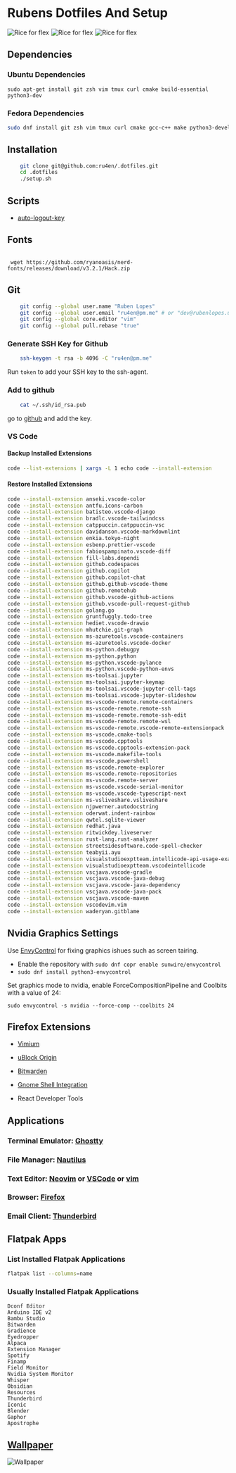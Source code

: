 # Rubens Dotfiles And Setup


<div style="display: flex; flex-wrap: wrap; gap: 5px;">

<img src="ss_1.png" alt="Rice for flex" style="max-width: 32%; height: auto;">


<img src="ss_2.png" alt="Rice for flex" style="max-width: 32%; height: auto;">

<img src="ss_3.png" alt="Rice for flex" style="max-width: 32%; height: auto;">

</div>

## Dependencies

### Ubuntu Dependencies

```
sudo apt-get install git zsh vim tmux curl cmake build-essential python3-dev

```

### Fedora Dependencies

```bash
sudo dnf install git zsh vim tmux curl cmake gcc-c++ make python3-devel g++ python3-dev stow
```

## Installation

```bash
    git clone git@github.com:ru4en/.dotfiles.git
    cd .dotfiles
    ./setup.sh
```

## Scripts

- [auto-logout-key](https://github.com/ru4en/.dotfiles/tree/main/scripts/auto-logout-key)


## Fonts

```

 wget https://github.com/ryanoasis/nerd-fonts/releases/download/v3.2.1/Hack.zip

```

## Git

```bash
    git config --global user.name "Ruben Lopes"
    git config --global user.email "ru4en@pm.me" # or "dev@rubenlopes.uk"
    git config --global core.editor "vim"
    git config --global pull.rebase "true"
```

### Generate SSH Key for Github

```bash
    ssh-keygen -t rsa -b 4096 -C "ru4en@pm.me"
```

Run `token` to add your SSH key to the ssh-agent.

### Add to github

```bash
    cat ~/.ssh/id_rsa.pub
```

go to [github](https://github.com/settings/keys) and add the key.

### VS Code

#### Backup Installed Extensions

```bash
code --list-extensions | xargs -L 1 echo code --install-extension
```

#### Restore Installed Extensions

```bash
code --install-extension anseki.vscode-color
code --install-extension antfu.icons-carbon
code --install-extension batisteo.vscode-django
code --install-extension bradlc.vscode-tailwindcss
code --install-extension catppuccin.catppuccin-vsc
code --install-extension davidanson.vscode-markdownlint
code --install-extension enkia.tokyo-night
code --install-extension esbenp.prettier-vscode
code --install-extension fabiospampinato.vscode-diff
code --install-extension fill-labs.dependi
code --install-extension github.codespaces
code --install-extension github.copilot
code --install-extension github.copilot-chat
code --install-extension github.github-vscode-theme
code --install-extension github.remotehub
code --install-extension github.vscode-github-actions
code --install-extension github.vscode-pull-request-github
code --install-extension golang.go
code --install-extension gruntfuggly.todo-tree
code --install-extension hediet.vscode-drawio
code --install-extension mhutchie.git-graph
code --install-extension ms-azuretools.vscode-containers
code --install-extension ms-azuretools.vscode-docker
code --install-extension ms-python.debugpy
code --install-extension ms-python.python
code --install-extension ms-python.vscode-pylance
code --install-extension ms-python.vscode-python-envs
code --install-extension ms-toolsai.jupyter
code --install-extension ms-toolsai.jupyter-keymap
code --install-extension ms-toolsai.vscode-jupyter-cell-tags
code --install-extension ms-toolsai.vscode-jupyter-slideshow
code --install-extension ms-vscode-remote.remote-containers
code --install-extension ms-vscode-remote.remote-ssh
code --install-extension ms-vscode-remote.remote-ssh-edit
code --install-extension ms-vscode-remote.remote-wsl
code --install-extension ms-vscode-remote.vscode-remote-extensionpack
code --install-extension ms-vscode.cmake-tools
code --install-extension ms-vscode.cpptools
code --install-extension ms-vscode.cpptools-extension-pack
code --install-extension ms-vscode.makefile-tools
code --install-extension ms-vscode.powershell
code --install-extension ms-vscode.remote-explorer
code --install-extension ms-vscode.remote-repositories
code --install-extension ms-vscode.remote-server
code --install-extension ms-vscode.vscode-serial-monitor
code --install-extension ms-vscode.vscode-typescript-next
code --install-extension ms-vsliveshare.vsliveshare
code --install-extension njpwerner.autodocstring
code --install-extension oderwat.indent-rainbow
code --install-extension qwtel.sqlite-viewer
code --install-extension redhat.java
code --install-extension ritwickdey.liveserver
code --install-extension rust-lang.rust-analyzer
code --install-extension streetsidesoftware.code-spell-checker
code --install-extension teabyii.ayu
code --install-extension visualstudioexptteam.intellicode-api-usage-examples
code --install-extension visualstudioexptteam.vscodeintellicode
code --install-extension vscjava.vscode-gradle
code --install-extension vscjava.vscode-java-debug
code --install-extension vscjava.vscode-java-dependency
code --install-extension vscjava.vscode-java-pack
code --install-extension vscjava.vscode-maven
code --install-extension vscodevim.vim
code --install-extension waderyan.gitblame

```

## Nvidia Graphics Settings

Use [EnvyControl](https://github.com/bayasdev/envycontrol) for fixing graphics ishues such as screen tairing.


- Enable the repository with `sudo dnf copr enable sunwire/envycontrol`
- `sudo dnf install python3-envycontrol`

Set graphics mode to nvidia, enable ForceCompositionPipeline and Coolbits with a value of 24:
```
sudo envycontrol -s nvidia --force-comp --coolbits 24
```

## Firefox Extensions
- [Vimium](https://addons.mozilla.org/en-US/firefox/addon/vimium-ff/)
- [uBlock Origin](https://addons.mozilla.org/en-US/firefox/addon/ublock-origin/)
- [Bitwarden](https://addons.mozilla.org/en-US/firefox/addon/bitwarden-password-manager/)
- [Gnome Shell Integration](https://addons.mozilla.org/en-US/firefox/addon/gnome-shell-integration/)

- React Developer Tools

## Applications

### Terminal Emulator: [Ghostty](https://ghostty.org/)

### File Manager: [Nautilus](https://wiki.gnome.org/Apps/Nautilus)

### Text Editor: [Neovim](https://neovim.io/) or [VSCode](https://code.visualstudio.com/) or [vim](https://www.vim.org/)

### Browser: [Firefox](https://www.mozilla.org/en-US/firefox/new/)

### Email Client: [Thunderbird](https://www.thunderbird.net/)



## Flatpak Apps

### List Installed Flatpak Applications

```bash
flatpak list --columns=name
```

### Usually Installed Flatpak Applications

```
Dconf Editor
Arduino IDE v2
Bambu Studio
Bitwarden
Gradience
Eyedropper
Alpaca
Extension Manager
Spotify
Finamp
Field Monitor
Nvidia System Monitor
Whisper
Obsidian
Resources
Thunderbird
Iconic
Blender
Gaphor
Apostrophe
```

## [Wallpaper](https://github.com/ru4en/wallpaper.jpg)

![Wallpaper](wallpaper.jpg)